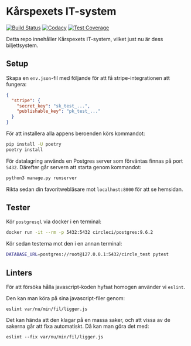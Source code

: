 # Kårspexets IT-system

[![Build Status](https://circleci.com/gh/Karspexet/Karspexet.svg?style=svg)](https://circleci.com/gh/Karspexet/Karspexet)
[![Codacy](https://api.codacy.com/project/badge/Grade/8834660783b148a1af9d76807d4a1008)](https://www.codacy.com/app/Frost/Karspexet?utm_source=github.com&utm_medium=referral&utm_content=Karspexet/Karspexet&utm_campaign=Badge_Grade)
[![Test Coverage](https://api.codacy.com/project/badge/Coverage/8834660783b148a1af9d76807d4a1008)](https://www.codacy.com/app/Frost/Karspexet?utm_source=github.com&utm_medium=referral&utm_content=Karspexet/Karspexet&utm_campaign=Badge_Coverage)

Detta repo innehåller Kårspexets IT-system, vilket just nu är dess
biljettsystem.

## Setup

Skapa en `env.json`-fil med följande för att få stripe-integrationen att fungera:

```json
{
  "stripe": {
    "secret_key": "sk_test_...",
    "publishable_key": "pk_test_..."
  }
}
```

För att installera alla appens beroenden körs kommandot:

```sh
pip install -U poetry
poetry install
```

För datalagring används en Postgres server som förväntas finnas på port `5432`.
Därefter går servern att starta genom kommandot:

```sh
python3 manage.py runserver
```

Rikta sedan din favoritwebläsare mot `localhost:8000` för att se hemsidan.

## Tester

Kör `postgresql` via docker i en terminal:

```sh
docker run -it --rm -p 5432:5432 circleci/postgres:9.6.2
```

Kör sedan testerna mot den i en annan terminal:

```sh
DATABASE_URL=postgres://root@127.0.0.1:5432/circle_test pytest
```

## Linters

För att försöka hålla javascript-koden hyfsat homogen använder vi `eslint`.

Den kan man köra på sina javascript-filer genom:

    eslint var/nu/min/fil/ligger.js

Det kan hända att den klagar på en massa saker, och att vissa av de sakerna går
att fixa automatiskt. Då kan man göra det med:

    eslint --fix var/nu/min/fil/ligger.js
